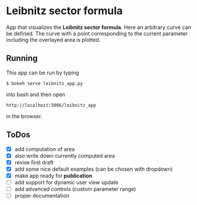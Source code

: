 # Leibnitz sector formula

App that visualizes the **Leibnitz sector formula**. Here an arbitrary curve can be defined. The curve with a point corresponding to the current parameter including the overlayed area is plotted.

## Running

This app can be run by typing
```
$ bokeh serve leibnitz_app.py
```
into bash and then open
```
http://localhost:5006/leibnitz_app
```
in the browser.

## ToDos

- [x] add computation of area
- [x] also write down currently computed area
- [x] revise first draft
- [x] add some nice default examples (can be chosen with dropdown)
- [x] make app ready for **publication**
- [ ] add support for dynamic user view update
- [ ] add advanced controls (custom parameter range)
- [ ] proper documentation
